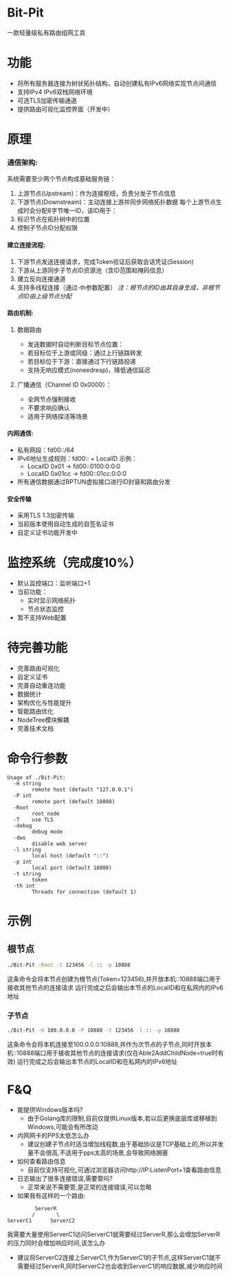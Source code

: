 # Bit-Pit
一款轻量级私有路由组网工具  
# 功能
* 将所有服务器连接为树状拓扑结构，自动创建私有IPv6网络实现节点间通信  
* 支持IPv4 IPv6双栈网络环境  
* 可选TLS加密传输通道  
* 提供路由可视化监控界面（开发中）  

# 原理
### 通信架构:
系统需要至少两个节点构成基础服务链：  
1. 上游节点(Upstream)：作为连接枢纽，负责分发子节点信息
2. 下游节点(Downstream)：主动连接上游并同步网络拓扑数据
每个上游节点生成时会分配8字节唯一ID，该ID用于：  
1. 标识节点在拓扑树中的位置  
2. 控制子节点ID分配权限  

#### 建立连接流程:
1. 下游节点发送连接请求，完成Token验证后获取会话凭证(Session)
2. 下游从上游同步子节点ID资源池（含ID范围和掩码信息）
3. 建立反向连接通道
4. 支持多线程连接（通过-th参数配置）
*注：根节点的ID由其自身生成，非根节点ID由上级节点分配*

#### 路由机制:
1. 数据路由
    * 发送数据时自动判断目标节点位置：
    * 若目标位于上游或同级：通过上行链路转发
    * 若目标位于下游：直接通过下行链路投递
    * 支持无响应模式(noneedresp)，降低通信延迟

2. 广播通信（Channel ID 0x0000）：
    * 全网节点强制接收
    * 不要求响应确认
    * 适用于网络探活等场景

#### 内网通信:
* 私有网段：fd00::/64
* IPv6地址生成规则：fd00:: + LocalID
示例：
  * LocalID 0x01 → fd00::0100:0:0:0
  * LocalID 0x01cc → fd00::01cc:0:0:0
* 所有通信数据通过BPTUN虚拟接口进行ID封装和路由分发

#### 安全传输
* 采用TLS 1.3加密传输
* 当前版本使用自动生成的自签名证书
* 自定义证书功能开发中

# 监控系统（完成度10%）
* 默认监控端口：监听端口+1
* 当前功能：
  * 实时显示网络拓扑
  * 节点状态监控
* 暂不支持Web配置

# 待完善功能
* 完善路由可视化
* 自定义证书
* 完善自动重连功能
* 数据统计
* 架构优化与性能提升
* 智能路由优化
* NodeTree模块解耦
* 完善技术文档

# 命令行参数
```
Usage of ./Bit-Pit:
  -H string
        remote host (default "127.0.0.1")
  -P int
        remote port (default 18808)
  -Root
        root node
  -T    use TLS
  -debug
        debug mode
  -dws
        disable web server
  -l string
        local host (default "::")
  -p int
        local port (default 18808)
  -t string
        token
  -th int
        Threads for connection (default 1)
```

# 示例
## 根节点
```bash
./Bit-Pit -Root -t 123456 -l :: -p 10888
``` 
这条命令会将本节点创建为根节点(Token=123456),并开放本机::10888端口用于接收其他节点的连接请求
运行完成之后会输出本节点的LocalID和在私网内的IPv6地址
### 子节点
```bash
./Bit-Pit -H 100.0.0.0 -P 10888 -t 123456 -l :: -p 10888
``` 
这条命令会将本机连接至100.0.0.0:10888,并作为次节点的子节点,同时开放本机::10888端口用于接收其他节点的连接请求(仅在Able2AddChildNode=true时有效)
运行完成之后会输出本节点的LocalID和在私网内的IPv6地址

# F&Q
* 能提供Windows版本吗?
  * 由于Golang库的限制,目前仅提供Linux版本,若以后更换底层库或移植到Windows,可能会有所改动
* 内网网卡的PPS太低怎么办
  * 建议创建子节点时适当增加线程数,由于基础协议是TCP基础上的,所以并发量不会很高,不适用于pps太高的场景,会导致网络拥塞
* 如何查看路由信息
  * 目前仅支持可视化,可通过浏览器访问http://IP:ListenPort+1查看路由信息
* 日志输出了很多连接错误,需要管吗?
  * 正常来说不需要管,是正常的连接错误,可以忽略
* 如果我有这样的一个路由:   
```
         ServerR  
        /       \  
ServerC1      ServerC2  
```
我需要大量使用ServerC1访问ServerC1就需要经过ServerR,那么会增加ServerR的压力同时会增加响应时间,该怎么办  
  * 建议将ServerC2连接上ServerC1,作为ServerC1的子节点,这样ServerC1就不需要经过ServerR,同时ServerC2也会收到ServerC1的响应数据,减少响应时间
